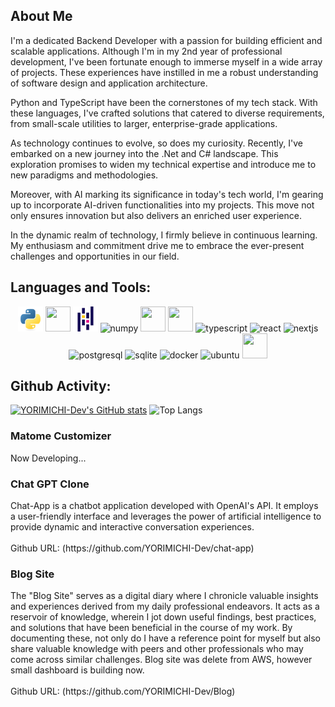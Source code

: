 <h2 align="left">About Me</h2>
<p align="left">
I'm a dedicated Backend Developer with a passion for building efficient and scalable applications. Although I'm in my 2nd year of professional development, I've been fortunate enough to immerse myself in a wide array of projects. These experiences have instilled in me a robust understanding of software design and application architecture.
</p>

<p align="left">
Python and TypeScript have been the cornerstones of my tech stack. With these languages, I've crafted solutions that catered to diverse requirements, from small-scale utilities to larger, enterprise-grade applications.
</p>

<p align="left">
As technology continues to evolve, so does my curiosity. Recently, I've embarked on a new journey into the .Net and C# landscape. This exploration promises to widen my technical expertise and introduce me to new paradigms and methodologies.
</p>

<p align="left">
Moreover, with AI marking its significance in today's tech world, I'm gearing up to incorporate AI-driven functionalities into my projects. This move not only ensures innovation but also delivers an enriched user experience.
</p>

<p align="left">
In the dynamic realm of technology, I firmly believe in continuous learning. My enthusiasm and commitment drive me to embrace the ever-present challenges and opportunities in our field.
</p>

<h2 align="left">Languages and Tools:</h2>
<p align="center"> 
<img src="https://raw.githubusercontent.com/devicons/devicon/master/icons/python/python-original.svg" alt="python" width="40" height="40"/>

<img src="https://cdn.jsdelivr.net/gh/devicons/devicon/icons/fastapi/fastapi-original.svg"  width="40" height="40" />
<img src="https://raw.githubusercontent.com/devicons/devicon/2ae2a900d2f041da66e950e4d48052658d850630/icons/pandas/pandas-original.svg" alt="pandas" width="40" height="40"/>
<img src="https://cdn.jsdelivr.net/gh/devicons/devicon/icons/numpy/numpy-original.svg" alt="numpy" width="40" height="40" />

<img src="https://cdn.jsdelivr.net/gh/devicons/devicon/icons/csharp/csharp-original.svg" width="40" height="40" /> 
<img src="https://cdn.jsdelivr.net/gh/devicons/devicon/icons/dotnetcore/dotnetcore-original.svg" width="40" height="40" /> 

<img src="https://cdn.jsdelivr.net/gh/devicons/devicon/icons/typescript/typescript-original.svg" alt="typescript" width="40" height="40" />
<img src="https://cdn.jsdelivr.net/gh/devicons/devicon/icons/react/react-original.svg" alt="react" width="40" height="40" />
<img src="https://cdn.jsdelivr.net/gh/devicons/devicon/icons/nextjs/nextjs-original.svg" alt="nextjs" width="40" height="40" />

<img src="https://cdn.jsdelivr.net/gh/devicons/devicon/icons/postgresql/postgresql-original.svg" alt="postgresql" width="40" height="40" />
<img src="https://cdn.jsdelivr.net/gh/devicons/devicon/icons/sqlite/sqlite-original.svg" alt="sqlite" width="40" height="40"/>

<img src="https://cdn.jsdelivr.net/gh/devicons/devicon/icons/docker/docker-original.svg" alt="docker" width="40" height="40" />
<img src="https://cdn.jsdelivr.net/gh/devicons/devicon/icons/ubuntu/ubuntu-plain.svg" alt="ubuntu" width="40" height="40"/>
<img src="https://cdn.jsdelivr.net/gh/devicons/devicon/icons/vscode/vscode-original.svg" width="40" height="40" />

</p>

<h2 align="left">Github Activity:</h2>

[![YORIMICHI-Dev's GitHub stats](https://github-readme-stats.vercel.app/api?username=YORIMICHI-dev)](https://github.com/anuraghazra/github-readme-stats)
![Top Langs](https://github-readme-stats.vercel.app/api/top-langs/?username=YORIMICHI-dev&layout=compact)

<h3 align="left">Matome Customizer</h3>
<p align="left">
Now Developing...
</p>
<h3 align="left">Chat GPT Clone</h3>
<p align="left">
Chat-App is a chatbot application developed with OpenAI's API. It employs a user-friendly interface and leverages the power of artificial intelligence to provide dynamic and interactive conversation experiences. <br><br>
Github URL: (https://github.com/YORIMICHI-Dev/chat-app)
</p>
<h3 align="left">Blog Site</h3>
<p align="left">
  The "Blog Site" serves as a digital diary where I chronicle valuable insights and experiences derived from my daily professional endeavors. It acts as a reservoir of knowledge, wherein I jot down useful findings, best practices, and solutions that have been beneficial in the course of my work. By documenting these, not only do I have a reference point for myself but also share valuable knowledge with peers and other professionals who may come across similar challenges.
  Blog site was delete from AWS, however small dashboard is building now.
<br><br>
Github URL: (https://github.com/YORIMICHI-Dev/Blog)
</p>

